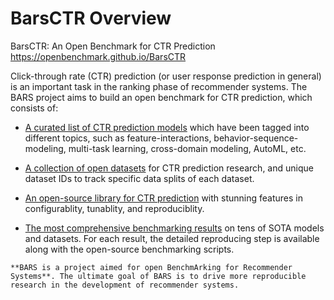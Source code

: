 # BarsCTR Overview

BarsCTR: An Open Benchmark for CTR Prediction https://openbenchmark.github.io/BarsCTR

Click-through rate (CTR) prediction (or user response prediction in general) is an important task in the ranking phase of recommender systems. The BARS project aims to build an open benchmark for CTR prediction, which consists of:

+ [A curated list of CTR prediction models](./papers.md) which have been tagged into different topics, such as feature-interactions, behavior-sequence-modeling, multi-task learning, cross-domain modeling, AutoML, etc.

+ [A collection of open datasets](../datasets/README.md) for CTR prediction research, and unique dataset IDs to track specific data splits of each dataset.

+ [An open-source library for CTR prediction](https://github.com/xue-pai/FuxiCTR) with stunning features in configurablity, tunablity, and reproduciblity.

+ [The most comprehensive benchmarking results](./leaderboard/README.md) on tens of SOTA models and datasets. For each result, the detailed reproducing step is available along with the open-source benchmarking scripts.


```{important} 
**BARS is a project aimed for open BenchmArking for Recommender Systems**. The ultimate goal of BARS is to drive more reproducible research in the development of recommender systems.
```

